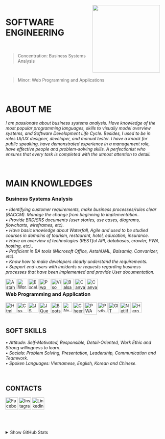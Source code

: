 <img width="220" height="220" src="https://tovinhkhang.netlify.app/images/skills.jpg" align="right" />

# SOFTWARE ENGINEERING
<br>

> Concentration: Business Systems Analysis
<br>

> Minor: Web Programming and Applications

<br />

# ABOUT ME
_I am passionate about business systems analysis. Have knowledge of the most popular programming languages, skills to visually model overview systems, and Software Development Life Cycle. Besides, I used to be in roles UI/UX designer, developer, and manual tester. I have a knack for public speaking, have demonstrated experience in a management role, have effective people and problem-solving skills. A perfectionist who ensures that every task is completed with the utmost attention to detail._

<br />

# MAIN KNOWLEDGES
### Business Systems Analysis
_• Identifying customer requirements, make business processes/rules clear (BACCM). Manage the change from beginning to implementation.._
<br />
_• Provide BRD/SRS documents (user stories, use cases, diagrams, flowcharts, wireframes, etc)._
<br />
_• Have basic knowledge about Waterfall, Agile and used to be studied courses in domains of tourism, restaurant, hotel, education, insurance._
<br />
_• Have an overview of technologies (RESTful API, databases, crawler, PWA, hosting, etc).._
<br />
_• Proficient in BA tools (Microsoft Office, AstahUML, Balsamiq, Canvanizer, etc)._
<br />
_• Know how to make developers clearly understand the requirements._
<br />
_• Support end-users with incidents or requests regarding business processes that have been implemented and provide User documentation._
<br />

<img align="left" alt="Astah" width="35px" src="https://thichvn.com/wp-content/uploads/2019/01/Astah-Professional-logo.png" />
<img align="left" alt="Word" width="33px" src="https://findicons.com/files/icons/2795/office_2013_hd/2000/word.png" />
<img align="left" alt="Excel" width="33px" src="https://upload.wikimedia.org/wikipedia/commons/thumb/3/31/Microsoft_Office_Excel_%282013%E2%80%932019%29.svg/1200px-Microsoft_Office_Excel_%282013%E2%80%932019%29.svg.png" />
<img align="left" alt="Pwp" width="36px" src="https://findicons.com/files/icons/2795/office_2013_hd/2000/powerpoint.png" />
<img align="left" alt="Viso" width="35px" src="https://upload.wikimedia.org/wikipedia/commons/thumb/0/0d/Microsoft_Office_Visio_%282013%E2%80%932019%29.svg/1200px-Microsoft_Office_Visio_%282013%E2%80%932019%29.svg.png" />
<img align="left" alt="Balsamiq" width="36px" src="https://synth.agency/wp-content/uploads/2020/06/Apps-Balsamiq-1024x1024.png" />
<img align="left" alt="Canvanizer" width="36px" src="https://www.saashub.com/images/app/service_logos/105/a0d99a9e293d/large.png?1574322131" />
<img align="left" alt="Canva" width="36px" src="https://techcrunch.com/wp-content/uploads/2013/08/canva-circle-logo.png?w=730&crop=1" />

<br />

### Web Programming and Application
<img align="left" alt="Html" width="35px" src="https://image.flaticon.com/icons/png/512/732/732212.png" />
<img align="left" alt="Css" width="33px" src="https://www.pngix.com/pngfile/big/193-1937198_image-result-for-css3-icon-css-logo-transparent.png" />
<img align="left" alt="JS" width="33px" src="https://cdn.iconscout.com/icon/free/png-512/javascript-2752148-2284965.png" />
<img align="left" alt="JQuery" width="36px" src="https://icon-library.com/images/jquery-icon-png/jquery-icon-png-2.jpg" />
<img align="left" alt="Bootstrap" width="35px" src="https://seeklogo.com/images/B/bootstrap-logo-3C30FB2A16-seeklogo.com.png" />
<img align="left" alt="NodeJS" width="30px" src="https://swellaby.gallerycdn.vsassets.io/extensions/swellaby/node-pack/0.1.16/1593406607477/Microsoft.VisualStudio.Services.Icons.Default" />
<img align="left" alt="CheerIO" width="35px" src="https://camo.githubusercontent.com/2aaeb2f8f97c39cc4cad40d9537ac3317cbec0ce6e7b77971e536c88abbe3e7c/68747470733a2f2f696d616765732e6f70656e636f6c6c6563746976652e636f6d2f616972626e622f643332376436362f6c6f676f2e706e67" />
<img align="left" alt="PWA" width="40px" src="https://jenia.it/images/technologies/pwa-logo.png" />
<img align="left" alt="Python" width="32px" src="https://upload.wikimedia.org/wikipedia/commons/thumb/c/c3/Python-logo-notext.svg/768px-Python-logo-notext.svg.png" />
<img align="left" alt="GIT" width="35px" src="https://upload.wikimedia.org/wikipedia/commons/thumb/3/3f/Git_icon.svg/1024px-Git_icon.svg.png" />
<img align="left" alt="Netlify" width="35px" src="https://static-00.iconduck.com/assets.00/netlify-icon-511x512-idkvcd89.png" />
<img align="left" alt="Heroku" width="33px" src="https://image.flaticon.com/icons/png/512/873/873120.png" />

<br />

<br />

<br />

## SOFT SKILLS
_• Attitude: Self-Motivated, Responsible, Detail-Oriented, Work Ethic and Strong willingness to learn.._
<br />
_• Socials: Problem Solving, Presentation, Leadership, Communication and Teamwork._
<br />
_• Spoken Languages: Vietnamese, English, Korean and Chinese._
<br />

<br />

## CONTACTS
[<img align="left" alt="Facebook" width="40px" src="https://upload.wikimedia.org/wikipedia/commons/thumb/5/51/Facebook_f_logo_%282019%29.svg/1365px-Facebook_f_logo_%282019%29.svg.png" />][facebook]
[<img align="left" alt="Instagram" width="40px" src="https://www.edigitalagency.com.au/wp-content/uploads/instagram-logo-svg-vector-for-print.svg" />][instagram]
[<img align="left" alt="Linkedin" width="40px" src="https://www.dtl.coventry.domains/wp-content/uploads/2020/07/LinkedIn-Logo-1024x1024.png" />][linkedin]

<br /><br /><br />
---
<details>
  <summary>Show GitHub Stats</summary>
  <img align="left" alt="My Github Stats" src="https://github-readme-stats.vercel.app/api?username=ToVinhKhang&count_private=true&include_all_commits=true&theme=nightowl" />
</details>

[facebook]: https://www.facebook.com/VinceKent1996/
[instagram]: https://www.instagram.com/vkent_/
[linkedin]: https://www.linkedin.com/in/t%C3%B4-v%C4%A9nh-khang-821662212/



